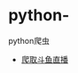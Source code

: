 # python-
python爬虫  
- [爬取斗鱼直播](https://github.com/TomerChen/python-/blob/master/code/DouYuSpider.py)


